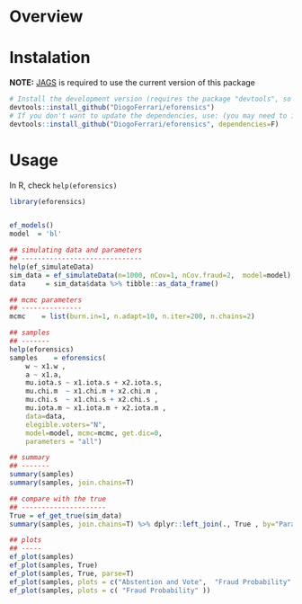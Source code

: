 Overview
========

Instalation
===========

**NOTE:** [JAGS](https://sourceforge.net/projects/mcmc-jags/) is
required to use the current version of this package

``` {.r .rundoc-block rundoc-language="R" rundoc-exports="code"}
# Install the development version (requires the package "devtools", so install it first if it is not installed already)
devtools::install_github("DiogoFerrari/eforensics")
# If you don't want to update the dependencies, use: (you may need to install some dependencies manually)
devtools::install_github("DiogoFerrari/eforensics", dependencies=F)
```

Usage
=====

In R, check `help(eforensics)`

``` {.r .rundoc-block rundoc-language="R" rundoc-exports="code"}
library(eforensics)


ef_models()
model  = 'bl'

## simulating data and parameters
## ------------------------------
help(ef_simulateData)
sim_data = ef_simulateData(n=1000, nCov=1, nCov.fraud=2,  model=model)
data     = sim_data$data %>% tibble::as_data_frame() 

## mcmc parameters
## ---------------
mcmc    = list(burn.in=1, n.adapt=10, n.iter=200, n.chains=2)

## samples
## -------
help(eforensics)
samples    = eforensics(
    w ~ x1.w ,
    a ~ x1.a,
    mu.iota.s ~ x1.iota.s + x2.iota.s,
    mu.chi.m  ~ x1.chi.m + x2.chi.m ,
    mu.chi.s  ~ x1.chi.s + x2.chi.s ,
    mu.iota.m ~ x1.iota.m + x2.iota.m ,
    data=data,
    elegible.voters="N",
    model=model, mcmc=mcmc, get.dic=0,
    parameters = "all")

## summary
## -------
summary(samples)
summary(samples, join.chains=T)

## compare with the true
## ---------------------
True = ef_get_true(sim_data) 
summary(samples, join.chains=T) %>% dplyr::left_join(., True , by="Parameter") 

## plots
## -----
ef_plot(samples)
ef_plot(samples, True)
ef_plot(samples, True, parse=T)
ef_plot(samples, plots = c("Abstention and Vote",  "Fraud Probability" ))
ef_plot(samples, plots = c( "Fraud Probability" ))
```


